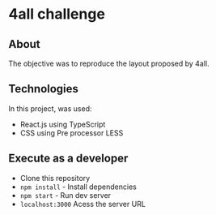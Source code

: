 # 4all challenge

## About  
The objective was to reproduce the layout proposed by 4all. 

## Technologies  
In this project, was used:

- React.js using TypeScript
- CSS using Pre processor LESS

## Execute as a developer

- Clone this repository
- `npm install` - Install dependencies
- `npm start` - Run dev server
- `localhost:3000` Acess the server URL
